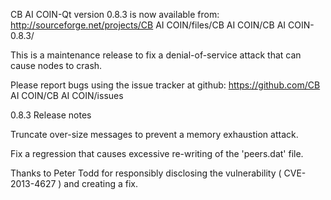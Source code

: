 CB AI COIN-Qt version 0.8.3 is now available from:
  http://sourceforge.net/projects/CB AI COIN/files/CB AI COIN/CB AI COIN-0.8.3/

This is a maintenance release to fix a denial-of-service attack that
can cause nodes to crash.

Please report bugs using the issue tracker at github:
  https://github.com/CB AI COIN/CB AI COIN/issues

0.8.3 Release notes

Truncate over-size messages to prevent a memory exhaustion attack.

Fix a regression that causes excessive re-writing of the 'peers.dat' file.


Thanks to Peter Todd for responsibly disclosing the vulnerability
( CVE-2013-4627 ) and creating a fix.
